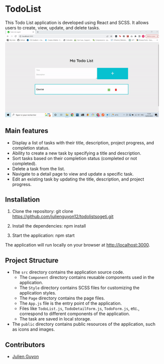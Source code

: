 # TodoList

This Todo List application is developed using React and SCSS. It allows users to create, view, update, and delete tasks.
![TodoList interface](/public/demo.gif)

## Main features

- Display a list of tasks with their title, description, project progress, and completion status.
- Ability to create a new task by specifying a title and description.
- Sort tasks based on their completion status (completed or not completed).
- Delete a task from the list.
- Navigate to a detail page to view and update a specific task.
- Edit an existing task by updating the title, description, and project progress.

## Installation

1. Clone the repository: git clone <https://github.com/julienguyon12/todolistsogeti.git>

2. Install the dependencies:
   npm install

3. Start the application:
   npm start

The application will run locally on your browser at [http://localhost:3000](http://localhost:3000).

## Project Structure

- The `src` directory contains the application source code.
  - The `Component` directory contains reusable components used in the application.
  - The `Style` directory contains SCSS files for customizing the application styles.
  - The `Page` directory contains the page files.
  - The `App.js` file is the entry point of the application.
  - Files like `TodoList.js`, `TodoDetailForm.js`, `TodoForm.js`, etc., correspond to different components of the application.
  - The task are saved in local storage.
- The `public` directory contains public resources of the application, such as icons and images.

## Contributors

- [Julien Guyon](https://github.com/julienguyon12)
